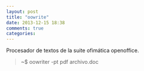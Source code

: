 ```yaml
---
layout: post
title: "oowrite"
date: 2013-12-15 18:38
comments: true
categories: 
---
```

Procesador de textos de la suite ofimática openoffice.

>~$ oowriter -pt pdf archivo.doc

